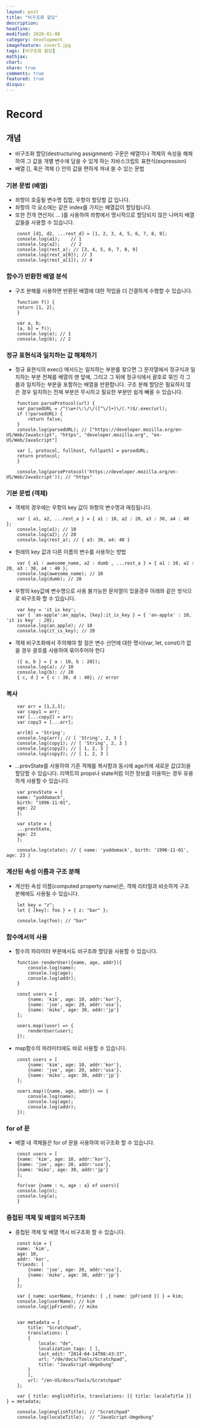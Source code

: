 ```yaml
---
layout: post
title: "비구조화 할당"
description: 
headline: 
modified: 2020-01-08
category: development
imagefeature: cover3.jpg
tags: [비구조화 할당]
mathjax: 
chart: 
share: true
comments: true
featured: true
disqus:
---
```


# Record
## 개념
- 비구조화 할당(destructuring assignment) 구문은 배열이나 객체의 속성을 해체하여 그 값을 개별 변수에 담을 수 있게 하는 자바스크립트 표현식(expression)
- 배열 [], 혹은 객체 {} 안의 값을 편하게 꺼내 쓸 수 있는 문법

### 기본 문법 (배열)
- 좌항이 호출될 변수명 집합, 우항이 할당할 값 입니다.
- 좌항의 각 요소에는 같은 index를 가지는 배열값이 할당됩니다.
- 또한 전개 연산자( ... )를 사용하여 좌항에서 명시적으로 할당되지 않은 나머지 배열 값들을 사용할 수 있습니다.
```
    const [d1, d2, ...rest_d] = [1, 2, 3, 4, 5, 6, 7, 8, 9];
    console.log(a1);    // 1
    console.log(a2);    // 2
    console.log(rest_a); // [3, 4, 5, 6, 7, 8, 9]
    console.log(rest_a[0]); // 3
    console.log(rest_a[1]); // 4
```

### 함수가 반환한 배열 분석
- 구조 분해를 사용하면 반환된 배열에 대한 작업을 더 간결하게 수행할 수 있습니다.
```
    function f() {
    return [1, 2];
    }

    var a, b;
    [a, b] = f();
    console.log(a); // 1
    console.log(b); // 2
```

### 정규 표현식과 일치하는 값 해체하기
- 정규 표현식의 exec() 메서드는 일치하는 부분를 찾으면 그 문자열에서 정규식과 일치하는 부분 전체를 배열의 맨 앞에, 그리고 그 뒤에 정규식에서 괄호로 묶인 각 그룹과 일치하는 부분을 포함하는 배열을 반환합니다. 구조 분해 할당은 필요하지 않은 경우 일치하는 전체 부분은 무시하고 필요한 부분만 쉽게 빼올 수 있습니다.
```
    function parseProtocol(url) { 
    var parsedURL = /^(\w+)\:\/\/([^\/]+)\/(.*)$/.exec(url);
    if (!parsedURL) {
        return false;
    }
    console.log(parsedURL); // ["https://developer.mozilla.org/en-US/Web/JavaScript", "https", "developer.mozilla.org", "en-US/Web/JavaScript"]

    var [, protocol, fullhost, fullpath] = parsedURL;
    return protocol;
    }

    console.log(parseProtocol('https://developer.mozilla.org/en-US/Web/JavaScript')); // "https"
```


### 기본 문법 (객체)
- 객체의 경우에는 우항의 key 값이 좌항의 변수명과 매칭됩니다.
```
    var { a1, a2, ...rest_a } = { a1 : 10, a2 : 20, a3 : 30, a4 : 40 };
    console.log(a1); // 10
    console.log(a2); // 20
    console.log(rest_a); // { a3: 30, a4: 40 }
```

- 원래의 key 값과 다른 이름의 변수를 사용하는 방법
```
    var { a1 : awesome_name, a2 : dumb , ...rest_a } = { a1 : 10, a2 : 20, a3 : 30, a4 : 40 };
    console.log(awesome_name); // 10
    console.log(dumb); // 20
```

- 우항의 key값에 변수명으로 사용 불가능한 문자열이 있을경우 아래와 같은 방식으로 비구조화 할 수 있습니다.
```
    var key = 'it is key';
    var { 'an-apple':an_apple, [key]:it_is_key } = { 'an-apple' : 10, 'it is key' : 20};
    console.log(an_apple); // 10
    console.log(it_is_key); // 20
```

- 객체 비구조화에서 주의해야 할 점은 변수 선언에 대한 명시(var, let, const)가 없을 경우 괄호를 사용하여 묶어주어야 한다
```
    ({ a, b } = { a : 10, b : 20});
    console.log(a); // 10
    console.log(b); // 20
    { c, d } = { c : 30, d : 40}; // error
```


### 복사
```
    var arr = [1,2,3];
    var copy1 = arr;
    var [...copy2] = arr;
    var copy3 = [...arr];

    arr[0] = 'String';
    console.log(arr); // [ 'String', 2, 3 ]
    console.log(copy1); // [ 'String', 2, 3 ]
    console.log(copy2); // [ 1, 2, 3 ]
    console.log(copy3); // [ 1, 2, 3 ]
```
-  ...prevState를 사용하여 기존 객체를 복사함과 동시에 age키에 새로운 값(23)을 할당할 수 있습니다.
리액트의 props나 state처럼 이전 정보를 이용하는 경우 유용하게 사용할 수 있습니다.
```
    var prevState = {
    name: "yuddomack",
    birth: "1996-11-01",
    age: 22
    };

    var state = {
    ...prevState,
    age: 23
    };

    console.log(state); // { name: 'yuddomack', birth: '1996-11-01', age: 23 }
```

### 계산된 속성 이름과 구조 분해
- 계산된 속성 이름(computed property name)은, 객체 리터럴과 비슷하게 구조 분해에도 사용될 수 있습니다.
```
    let key = "z";
    let { [key]: foo } = { z: "bar" };

    console.log(foo); // "bar"
```

### 함수에서의 사용
- 함수의 파라미터 부분에서도 비구조화 할당을 사용할 수 있습니다.
```
    function renderUser({name, age, addr}){
        console.log(name);
        console.log(age);
        console.log(addr);
    }

    const users = [
        {name: 'kim', age: 10, addr:'kor'},
        {name: 'joe', age: 20, addr:'usa'},
        {name: 'miko', age: 30, addr:'jp'}
    ];

    users.map((user) => {
        renderUser(user);
    });
```

- map함수의 파라미터에도 바로 사용할 수 있습니다.
```
    const users = [
        {name: 'kim', age: 10, addr:'kor'},
        {name: 'joe', age: 20, addr:'usa'},
        {name: 'miko', age: 30, addr:'jp'}
    ];

    users.map(({name, age, addr}) => {
        console.log(name);
        console.log(age);
        console.log(addr);
    });
```

### for of 문
- 배열 내 객체들은 for of 문을 사용하여 비구조화 할 수 있습니다.
```
    const users = [
    {name: 'kim', age: 10, addr:'kor'},
    {name: 'joe', age: 20, addr:'usa'},
    {name: 'miko', age: 30, addr:'jp'}
    ];

    for(var {name : n, age : a} of users){
    console.log(n);
    console.log(a);
    }
```

### 중첩된 객체 및 배열의 비구조화  
- 중첩된 객체 및 배열 역시 비구조화 할 수 있습니다.
```
    const kim = {
    name: 'kim',
    age: 10,
    addr: 'kor',
    friends: [
        {name: 'joe', age: 20, addr:'usa'},
        {name: 'miko', age: 30, addr:'jp'}
    ]
    };

    var { name: userName, friends: [ ,{ name: jpFriend }] } = kim;
    console.log(userName); // kim
    console.log(jpFriend); // miko


    var metadata = {
        title: "Scratchpad",
        translations: [
        {
            locale: "de",
            localization_tags: [ ],
            last_edit: "2014-04-14T08:43:37",
            url: "/de/docs/Tools/Scratchpad",
            title: "JavaScript-Umgebung"
        }
        ],
        url: "/en-US/docs/Tools/Scratchpad"
    };

    var { title: englishTitle, translations: [{ title: localeTitle }] } = metadata;

    console.log(englishTitle); // "Scratchpad"
    console.log(localeTitle);  // "JavaScript-Umgebung"    
```

